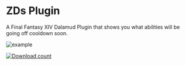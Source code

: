 # ZDs Plugin

A Final Fantasy XIV Dalamud Plugin that shows you what abilities will be going off cooldown soon.

![example](Images/example.gif)

[![Download count](https://img.shields.io/endpoint?url=https://qzysathwfhebdai6xgauhz4q7m0mzmrf.lambda-url.us-east-1.on.aws/ZDs)](https://github.com/Zeffuro/ZDs)
